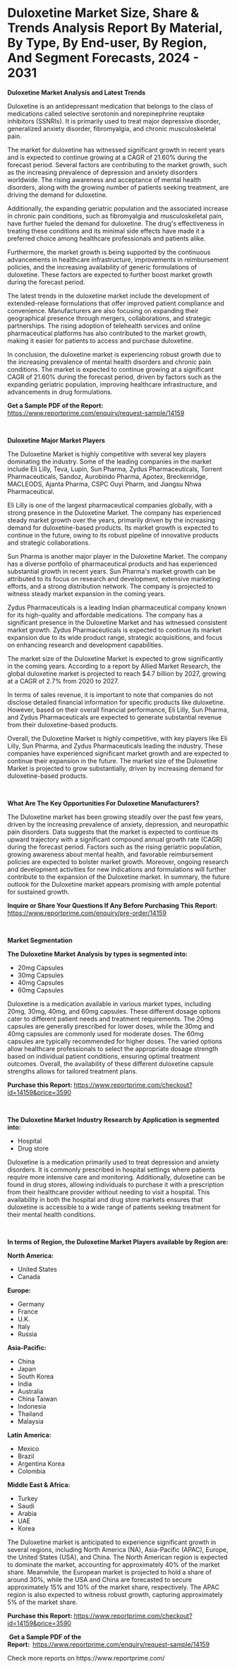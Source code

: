 <p><h1>Duloxetine Market Size, Share & Trends Analysis Report By Material, By Type, By End-user, By Region, And Segment Forecasts, 2024 - 2031</h1></p><p><strong>Duloxetine Market Analysis and Latest Trends</strong></p>
<p><p>Duloxetine is an antidepressant medication that belongs to the class of medications called selective serotonin and norepinephrine reuptake inhibitors (SSNRIs). It is primarily used to treat major depressive disorder, generalized anxiety disorder, fibromyalgia, and chronic musculoskeletal pain.</p><p>The market for duloxetine has witnessed significant growth in recent years and is expected to continue growing at a CAGR of 21.60% during the forecast period. Several factors are contributing to the market growth, such as the increasing prevalence of depression and anxiety disorders worldwide. The rising awareness and acceptance of mental health disorders, along with the growing number of patients seeking treatment, are driving the demand for duloxetine.</p><p>Additionally, the expanding geriatric population and the associated increase in chronic pain conditions, such as fibromyalgia and musculoskeletal pain, have further fueled the demand for duloxetine. The drug's effectiveness in treating these conditions and its minimal side effects have made it a preferred choice among healthcare professionals and patients alike.</p><p>Furthermore, the market growth is being supported by the continuous advancements in healthcare infrastructure, improvements in reimbursement policies, and the increasing availability of generic formulations of duloxetine. These factors are expected to further boost market growth during the forecast period.</p><p>The latest trends in the duloxetine market include the development of extended-release formulations that offer improved patient compliance and convenience. Manufacturers are also focusing on expanding their geographical presence through mergers, collaborations, and strategic partnerships. The rising adoption of telehealth services and online pharmaceutical platforms has also contributed to the market growth, making it easier for patients to access and purchase duloxetine.</p><p>In conclusion, the duloxetine market is experiencing robust growth due to the increasing prevalence of mental health disorders and chronic pain conditions. The market is expected to continue growing at a significant CAGR of 21.60% during the forecast period, driven by factors such as the expanding geriatric population, improving healthcare infrastructure, and advancements in drug formulations.</p></p>
<p><strong>Get a Sample PDF of the Report:&nbsp;</strong> <a href="https://www.reportprime.com/enquiry/request-sample/14159">https://www.reportprime.com/enquiry/request-sample/14159</a></p>
<p>&nbsp;</p>
<p><strong>Duloxetine Major Market Players</strong></p>
<p><p>The Duloxetine Market is highly competitive with several key players dominating the industry. Some of the leading companies in the market include Eli Lilly, Teva, Lupin, Sun Pharma, Zydus Pharmaceuticals, Torrent Pharmaceuticals, Sandoz, Aurobindo Pharma, Apotex, Breckenridge, MACLEODS, Ajanta Pharma, CSPC Ouyi Pharm, and Jiangsu Nhwa Pharmaceutical.</p><p>Eli Lilly is one of the largest pharmaceutical companies globally, with a strong presence in the Duloxetine Market. The company has experienced steady market growth over the years, primarily driven by the increasing demand for duloxetine-based products. Its market growth is expected to continue in the future, owing to its robust pipeline of innovative products and strategic collaborations.</p><p>Sun Pharma is another major player in the Duloxetine Market. The company has a diverse portfolio of pharmaceutical products and has experienced substantial growth in recent years. Sun Pharma's market growth can be attributed to its focus on research and development, extensive marketing efforts, and a strong distribution network. The company is projected to witness steady market expansion in the coming years.</p><p>Zydus Pharmaceuticals is a leading Indian pharmaceutical company known for its high-quality and affordable medications. The company has a significant presence in the Duloxetine Market and has witnessed consistent market growth. Zydus Pharmaceuticals is expected to continue its market expansion due to its wide product range, strategic acquisitions, and focus on enhancing research and development capabilities.</p><p>The market size of the Duloxetine Market is expected to grow significantly in the coming years. According to a report by Allied Market Research, the global duloxetine market is projected to reach $4.7 billion by 2027, growing at a CAGR of 2.7% from 2020 to 2027.</p><p>In terms of sales revenue, it is important to note that companies do not disclose detailed financial information for specific products like duloxetine. However, based on their overall financial performance, Eli Lilly, Sun Pharma, and Zydus Pharmaceuticals are expected to generate substantial revenue from their duloxetine-based products.</p><p>Overall, the Duloxetine Market is highly competitive, with key players like Eli Lilly, Sun Pharma, and Zydus Pharmaceuticals leading the industry. These companies have experienced significant market growth and are expected to continue their expansion in the future. The market size of the Duloxetine Market is projected to grow substantially, driven by increasing demand for duloxetine-based products.</p></p>
<p>&nbsp;</p>
<p><strong>What Are The Key Opportunities For Duloxetine Manufacturers?</strong></p>
<p><p>The Duloxetine market has been growing steadily over the past few years, driven by the increasing prevalence of anxiety, depression, and neuropathic pain disorders. Data suggests that the market is expected to continue its upward trajectory with a significant compound annual growth rate (CAGR) during the forecast period. Factors such as the rising geriatric population, growing awareness about mental health, and favorable reimbursement policies are expected to bolster market growth. Moreover, ongoing research and development activities for new indications and formulations will further contribute to the expansion of the Duloxetine market. In summary, the future outlook for the Duloxetine market appears promising with ample potential for sustained growth.</p></p>
<p><strong>Inquire or Share Your Questions If Any Before Purchasing This Report:</strong> <a href="https://www.reportprime.com/enquiry/pre-order/14159">https://www.reportprime.com/enquiry/pre-order/14159</a></p>
<p>&nbsp;</p>
<p><strong>Market Segmentation</strong></p>
<p><strong>The Duloxetine Market Analysis by types is segmented into:</strong></p>
<p><ul><li>20mg Capsules</li><li>30mg Capsules</li><li>40mg Capsules</li><li>60mg Capsules</li></ul></p>
<p><p>Duloxetine is a medication available in various market types, including 20mg, 30mg, 40mg, and 60mg capsules. These different dosage options cater to different patient needs and treatment requirements. The 20mg capsules are generally prescribed for lower doses, while the 30mg and 40mg capsules are commonly used for moderate doses. The 60mg capsules are typically recommended for higher doses. The varied options allow healthcare professionals to select the appropriate dosage strength based on individual patient conditions, ensuring optimal treatment outcomes.  Overall, the availability of these different duloxetine capsule strengths allows for tailored treatment plans.</p></p>
<p><strong>Purchase this Report:&nbsp;</strong><a href="https://www.reportprime.com/checkout?id=14159&price=3590">https://www.reportprime.com/checkout?id=14159&price=3590</a></p>
<p>&nbsp;</p>
<p><strong>The Duloxetine Market Industry Research by Application is segmented into:</strong></p>
<p><ul><li>Hospital</li><li>Drug store</li></ul></p>
<p><p>Duloxetine is a medication primarily used to treat depression and anxiety disorders. It is commonly prescribed in hospital settings where patients require more intensive care and monitoring. Additionally, duloxetine can be found in drug stores, allowing individuals to purchase it with a prescription from their healthcare provider without needing to visit a hospital. This availability in both the hospital and drug store markets ensures that duloxetine is accessible to a wide range of patients seeking treatment for their mental health conditions.</p></p>
<p>&nbsp;</p>
<p><strong>In terms of Region, the Duloxetine Market Players available by Region are:</strong></p>
<p>
    <p> <strong> North America: </strong>
        <ul>
            <li>United States</li>
            <li>Canada</li>
        </ul>
        </p> 
    <p> <strong> Europe: </strong>
        <ul>
            <li>Germany</li>
            <li>France</li>
            <li>U.K.</li>
            <li>Italy</li>
            <li>Russia</li>
        </ul>
        </p> 
    <p> <strong> Asia-Pacific: </strong>
        <ul>
            <li>China</li>
            <li>Japan</li>
            <li>South Korea</li>
            <li>India</li>
            <li>Australia</li>
            <li>China Taiwan</li>
            <li>Indonesia</li>
            <li>Thailand</li>
            <li>Malaysia</li>
        </ul>
        </p> 
    <p> <strong> Latin America: </strong>
        <ul>
            <li>Mexico</li>
            <li>Brazil</li>
            <li>Argentina Korea</li>
            <li>Colombia</li>
        </ul>
        </p> 
    <p> <strong> Middle East & Africa: </strong>
        <ul>
            <li>Turkey</li>
            <li>Saudi</li>
            <li>Arabia</li>
            <li>UAE</li>
            <li>Korea</li>
        </ul>
    </p>
    </p>
<p><p>The Duloxetine market is anticipated to experience significant growth in several regions, including North America (NA), Asia-Pacific (APAC), Europe, the United States (USA), and China. The North American region is expected to dominate the market, accounting for approximately 40% of the market share. Meanwhile, the European market is projected to hold a share of around 30%, while the USA and China are forecasted to secure approximately 15% and 10% of the market share, respectively. The APAC region is also expected to witness robust growth, capturing approximately 5% of the market share.</p></p>
<p><strong>Purchase this Report: </strong><a href="https://www.reportprime.com/checkout?id=14159&price=3590">https://www.reportprime.com/checkout?id=14159&price=3590</a></p>
<p>&nbsp;<strong>Get a Sample PDF of the Report:&nbsp;&nbsp;</strong><a href="https://www.reportprime.com/enquiry/request-sample/14159">https://www.reportprime.com/enquiry/request-sample/14159</a></p>
<p><strong></strong></p>
<p>Check more reports on https://www.reportprime.com/</p>